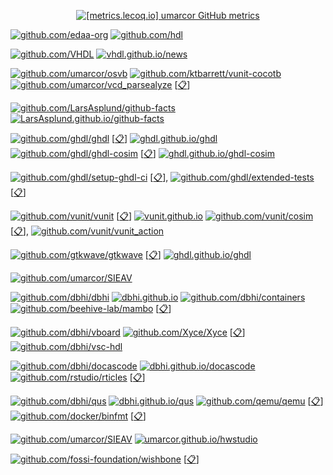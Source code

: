 <p align="center">
<a href="https://metrics.lecoq.io/about/umarcor"><img alt="[metrics.lecoq.io] umarcor GitHub metrics" src="https://metrics.lecoq.io/umarcor?template=classic&base.header=0&base.metadata=0&languages=1&notable=1&lines=1&languages.limit=10&languages.colors=github&languages.threshold=0%25&notable.repositories=false"></a>
</p>

[![github.com/edaa-org](https://img.shields.io/badge/EDA²-Electronic%20Design%20Automation%20Abstraction-f2f1ef.svg?longCache=true&style=flat-square&logo=GitHub)](https://github.com/edaa-org)
[![github.com/hdl](https://img.shields.io/badge/HDL-Hardware%20Description%20Languages-f2f1ef.svg?longCache=true&style=flat-square&logo=GitHub)](https://github.com/hdl)

[![github.com/VHDL](https://img.shields.io/badge/VHDL-Open%20Source%20VHDL%20Group-f2f1ef.svg?longCache=true&style=flat-square&logo=GitHub)](https://github.com/VHDL)
[![vhdl.github.io/news](https://img.shields.io/website.svg?label=vhdl.github.io%2Fnews&longCache=true&style=flat-square&url=http%3A%2F%2Fvhdl.github.io%2Fnews%2Findex.html&logo=Hugo&logoColor=f2f1ef)](https://vhdl.github.io/news/)

[![github.com/umarcor/osvb](https://img.shields.io/badge/umarcor/osvb-Open%20Source%20Verification%20Bundle-f2f1ef.svg?longCache=true&style=flat-square&logo=GitHub&logoColor=000&labelColor=efc75f)](https://github.com/umarcor/osvb)
[![github.com/ktbarrett/vunit-cocotb](https://img.shields.io/badge/ktbarrett/vunit--cocotb-555555.svg?longCache=true&style=flat-square&logo=GitHub)](https://github.com/ktbarrett/vunit-cocotb)
[![github.com/umarcor/vcd_parsealyze](https://img.shields.io/badge/umarcor/vcd_parsealyze-555555.svg?longCache=true&style=flat-square&logo=GitHub)](https://github.com/umarcor/vcd_parsealyze)
[[📋](https://github.com/umarcor/pulseview/tree/ghdl/ghdl)]

[![github.com/LarsAsplund/github-facts](https://img.shields.io/badge/LarsAsplund/github--facts-What%20Can%20GitHub%20Tell%20Us%20About%20the%20HDL%20Industry%3F-f2f1ef.svg?longCache=true&style=flat-square&logo=GitHub)](https://github.com/LarsAsplund/github-facts)
[![LarsAsplund.github.io/github-facts](https://img.shields.io/website.svg?label=LarsAsplund.github.io%2Fgithub-facts&longCache=true&style=flat-square&url=http%3A%2F%2FLarsAsplund.github.io%2Fgithub-facts%2Findex.html&logo=RStudio&logoColor=f2f1ef)](https://LarsAsplund.github.io/github-facts/)

[![github.com/ghdl/ghdl](https://img.shields.io/badge/GHDL/ghdl-004ff1.svg?longCache=true&style=flat-square&logo=GitHub)](https://github.com/ghdl/ghdl) [[📋](https://github.com/umarcor/ghdl)] [![ghdl.github.io/ghdl](https://img.shields.io/website.svg?label=ghdl.github.io%2Fghdl&longCache=true&style=flat-square&url=http%3A%2F%2Fghdl.github.io%2Fghdl%2Findex.html&logo=Read-the-Docs&logoColor=f2f1ef)](https://ghdl.github.io/ghdl/)
[![github.com/ghdl/ghdl-cosim](https://img.shields.io/badge/GHDL/ghdl--cosim-004ff1.svg?longCache=true&style=flat-square&logo=GitHub)](https://github.com/ghdl/ghdl-cosim) [[📋](https://github.com/umarcor/ghdl-cosim)] [![ghdl.github.io/ghdl-cosim](https://img.shields.io/website.svg?label=ghdl.github.io%2Fghdl-cosim&longCache=true&style=flat-square&url=http%3A%2F%2Fghdl.github.io%2Fghdl-cosim%2Findex.html&logo=Read-the-Docs&logoColor=f2f1ef)](https://ghdl.github.io/ghdl-cosim/)

[![github.com/ghdl/setup-ghdl-ci](https://img.shields.io/badge/GHDL/setup--ghdl--ci-004ff1.svg?longCache=true&style=flat-square&logo=GitHub)](https://github.com/ghdl/setup-ghdl-ci) [[📋](https://github.com/umarcor/setup-ghdl-ci)], [![github.com/ghdl/extended-tests](https://img.shields.io/badge/GHDL/extended--tests-004ff1.svg?longCache=true&style=flat-square&logo=GitHub)](https://github.com/ghdl/extended-tests) [[📋](https://github.com/umarcor/ghdl-extended-tests)]

[![github.com/vunit/vunit](https://img.shields.io/badge/VUnit/vunit-0c479d.svg?longCache=true&style=flat-square&logo=GitHub)](https://github.com/vunit/vunit) [[📋](https://github.com/umarcor/vunit)] [![vunit.github.io](https://img.shields.io/website.svg?label=vunit.github.io&longCache=true&style=flat-square&url=http%3A%2F%2Fvunit.github.io%2Findex.html&logo=Read-the-Docs&logoColor=f2f1ef)](https://vunit.github.io)
[![github.com/vunit/cosim](https://img.shields.io/badge/VUnit/cosim-000000.svg?longCache=true&style=flat-square&logo=github&logoColor=fdbe00)](https://github.com/vunit/cosim) [[📋](https://github.com/umarcor/vunit-cosim)], [![github.com/vunit/vunit_action](https://img.shields.io/badge/VUnit/vunit_action-0c479d.svg?longCache=true&style=flat-square&logo=GitHub)](https://github.com/vunit/vunit_action)

[![github.com/gtkwave/gtkwave](https://img.shields.io/badge/gtkwave/gtkwave-a2e457.svg?longCache=true&style=flat-square&logo=GitHub&logoColor=555555)](https://github.com/gtkwave/gtkwave) [[📋](https://github.com/umarcor/gtkwave)] [![ghdl.github.io/ghdl](https://img.shields.io/website.svg?label=gtkwave.sourceforge.net&longCache=true&style=flat-square&url=http%3A%2F%2Fgtkwave.sourceforge.net%2Findex.html&logo=SourceForge&logoColor=fff)](https://gtkwave.sourceforge.net)

[![github.com/umarcor/SIEAV](https://img.shields.io/badge/umarcor/SIEAV-Master%20en%20Sistemas%20Electronicos%20Avanzados-f2f1ef.svg?longCache=true&style=flat-square&logo=GitHub)](https://github.com/umarcor/SIEAV)

[![github.com/dbhi/dbhi](https://img.shields.io/badge/dbhi/dbhi-Dynamic%20Binary%20Hardware%20Injection-f2f1ef.svg?longCache=true&style=flat-square&logo=GitHub&labelColor=ec563c)](https://github.com/dbhi/dbhi) [![dbhi.github.io](https://img.shields.io/website.svg?label=dbhi.github.io&longCache=true&style=flat-square&url=http%3A%2F%2Fdbhi.github.io%2Findex.html&logo=Vuetify&logoColor=f2f1ef)](https://dbhi.github.io) [![github.com/dbhi/containers](https://img.shields.io/badge/dbhi/containers-ec563c.svg?longCache=true&style=flat-square&logo=GitHub)](https://github.com/dbhi/containers) [![github.com/beehive-lab/mambo](https://img.shields.io/badge/beehive--lab/mambo-555555.svg?longCache=true&style=flat-square&logo=GitHub)](https://github.com/beehive-lab/mambo) [[📋](https://github.com/umarcor/mambo)]

[![github.com/dbhi/vboard](https://img.shields.io/badge/dbhi/vboard-Virtual%20development%20board%20for%20HDL%20design-f2f1ef.svg?longCache=true&style=flat-square&logo=GitHub&labelColor=ec563c)](https://github.com/dbhi/vboard)
[![github.com/Xyce/Xyce](https://img.shields.io/badge/Xyce/Xyce-555555.svg?longCache=true&style=flat-square&logo=GitHub)](https://github.com/Xyce/Xyce) [[📋](https://github.com/umarcor/Xyce)]
[![github.com/dbhi/vsc-hdl](https://img.shields.io/badge/dbhi/vsc--hdl-ec563c.svg?longCache=true&style=flat-square&logo=GitHub)](https://github.com/dbhi/vsc-hdl)

[![github.com/dbhi/docascode](https://img.shields.io/badge/dbhi-docascode-f2f1ef.svg?longCache=true&style=flat-square&logo=GitHub&labelColor=ec563c)](https://github.com/dbhi/docascode) [![dbhi.github.io/docascode](https://img.shields.io/website.svg?label=dbhi.github.io%2Fdocascode&longCache=true&style=flat-square&url=http%3A%2F%2Fdbhi.github.io%2Fdocascode%2Findex.html&logo=RStudio&logoColor=f2f1ef)](https://dbhi.github.io/docascode/) [![github.com/rstudio/rticles](https://img.shields.io/badge/rstudio/rticles-555555.svg?longCache=true&style=flat-square&logo=GitHub)](https://github.com/rstudio/rticles) [[📋](https://github.com/umarcor/rticles)]

[![github.com/dbhi/qus](https://img.shields.io/badge/dbhi/qus-QEMU%20user%20static%20and%20containers-f2f1ef.svg?longCache=true&style=flat-square&logo=GitHub&labelColor=ec563c)](https://github.com/dbhi/qus) [![dbhi.github.io/qus](https://img.shields.io/website.svg?label=dbhi.github.io%2Fqus&longCache=true&style=flat-square&url=http%3A%2F%2Fdbhi.github.io%2Fqus%2Findex.html&logo=RStudio&logoColor=f2f1ef)](https://dbhi.github.io/qus/) [![github.com/qemu/qemu](https://img.shields.io/badge/qemu/qemu-555555.svg?longCache=true&style=flat-square&logo=GitHub)](https://github.com/qemu/qemu) [[📋](https://github.com/umarcor/qemu)] [![github.com/docker/binfmt](https://img.shields.io/badge/docker/binfmt-555555.svg?longCache=true&style=flat-square&logo=GitHub)](https://github.com/docker/binfmt) [[📋](https://github.com/umarcor/binfmt)]

[![github.com/umarcor/SIEAV](https://img.shields.io/badge/umarcor/hwstudio-Hardware%20Studio-f2f1ef.svg?longCache=true&style=flat-square&logo=GitHub)](https://github.com/umarcor/hwstudio) [![umarcor.github.io/hwstudio](https://img.shields.io/website.svg?label=umarcor.github.io%2Fhwstudio&longCache=true&style=flat-square&url=http%3A%2F%2Fumarcor.github.io%2Fhwstudio%2Findex.html&logo=Godot-Engine&logoColor=f2f1ef)](https://umarcor.github.io/hwstudio/)

[![github.com/fossi-foundation/wishbone](https://img.shields.io/badge/fossi--foundation/wishbone-555555.svg?longCache=true&style=flat-square&logo=GitHub)](https://github.com/fossi-foundation/wishbone) [[📋](https://github.com/umarcor/wishbone)]
